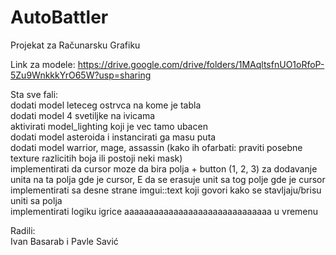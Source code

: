 # AutoBattler
Projekat za Računarsku Grafiku  
  
Link za modele: https://drive.google.com/drive/folders/1MAqltsfnUO1oRfoP-5Zu9WnkkkYrO65W?usp=sharing   
  
Sta sve fali:  
    dodati model leteceg ostrvca na kome je tabla  
    dodati model 4 svetiljke na ivicama  
    aktivirati model_lighting koji je vec tamo ubacen  
    dodati model asteroida i instancirati ga masu puta  
    dodati model warrior, mage, assassin (kako ih ofarbati: praviti posebne texture razlicitih boja ili postoji neki mask)  
    implementirati da cursor moze da bira polja + button (1, 2, 3) za dodavanje unita na ta polja gde je cursor, E da se erasuje unit sa tog polje gde je cursor  
    implementirati sa desne strane imgui::text koji govori kako se stavljaju/brisu uniti sa polja  
    implementirati logiku igrice aaaaaaaaaaaaaaaaaaaaaaaaaaaaaa u vremenu  
  
Radili:  
    Ivan Basarab i Pavle Savić
